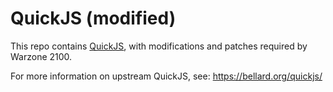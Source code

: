 # QuickJS (modified)

This repo contains [QuickJS](https://github.com/bellard/quickjs), with modifications and patches required by Warzone 2100.

For more information on upstream QuickJS, see:
https://bellard.org/quickjs/
